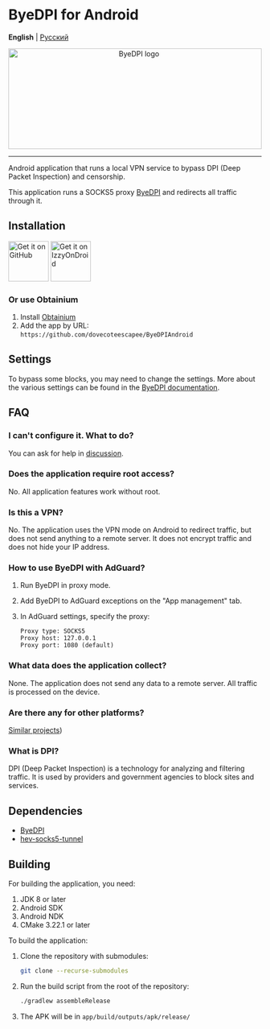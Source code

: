 # ByeDPI for Android

**English** | [Русский](README-ru.md)

<div style="text-align: center;">
  <img alt="ByeDPI logo" src=".github/images/logo.svg" width="100%" height="200px">
</div>

---

Android application that runs a local VPN service to bypass DPI (Deep Packet Inspection) and censorship.


This application runs a SOCKS5 proxy [ByeDPI](https://github.com/hufrea/byedpi) and redirects all traffic through it.

## Installation

[<img src="https://github.com/machiav3lli/oandbackupx/blob/034b226cea5c1b30eb4f6a6f313e4dadcbb0ece4/badge_github.png"
    alt="Get it on GitHub"
    height="80">](https://github.com/dovecoteescapee/ByeDPIAndroid/releases)
[<img src="https://gitlab.com/IzzyOnDroid/repo/-/raw/master/assets/IzzyOnDroid.png"
    alt="Get it on IzzyOnDroid"
    height="80">](https://apt.izzysoft.de/fdroid/index/apk/io.github.dovecoteescapee.byedpi)

### Or use Obtainium

1. Install [Obtainium](https://github.com/ImranR98/Obtainium/blob/main/README.md#installation)
2. Add the app by URL:  
   `https://github.com/dovecoteescapee/ByeDPIAndroid`

## Settings

To bypass some blocks, you may need to change the settings. More about the various settings can be found in the [ByeDPI documentation](https://github.com/hufrea/byedpi/blob/v0.13/README.md).

## FAQ

### I can't configure it. What to do?

You can ask for help in [discussion](https://github.com/dovecoteescapee/ByeDPIAndroid/discussions).

### Does the application require root access?

No. All application features work without root.

### Is this a VPN?

No. The application uses the VPN mode on Android to redirect traffic, but does not send anything to a remote server. It does not encrypt traffic and does not hide your IP address.

### How to use ByeDPI with AdGuard?

1. Run ByeDPI in proxy mode.
2. Add ByeDPI to AdGuard exceptions on the "App management" tab.
3. In AdGuard settings, specify the proxy:

   ```plaintext
   Proxy type: SOCKS5
   Proxy host: 127.0.0.1
   Proxy port: 1080 (default)
   ```

### What data does the application collect?

None. The application does not send any data to a remote server. All traffic is processed on the device.

### Are there any for other platforms?

[Similar projects](https://github.com/ValdikSS/GoodbyeDPI/blob/master/README.md#similar-projects))

### What is DPI?

DPI (Deep Packet Inspection) is a technology for analyzing and filtering traffic. It is used by providers and government agencies to block sites and services.

## Dependencies

- [ByeDPI](https://github.com/hufrea/byedpi)
- [hev-socks5-tunnel](https://github.com/heiher/hev-socks5-tunnel)

## Building

For building the application, you need:

1. JDK 8 or later
2. Android SDK
3. Android NDK
4. CMake 3.22.1 or later

To build the application:

1. Clone the repository with submodules:
   ```bash
   git clone --recurse-submodules
   ```
2. Run the build script from the root of the repository:
   ```bash
   ./gradlew assembleRelease
   ```
3. The APK will be in `app/build/outputs/apk/release/`

